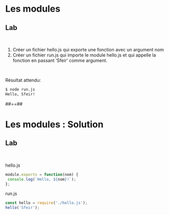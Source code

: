 <!-- .slide: class="exercice" -->
# Les modules

## Lab

<br>

1. Créer un fichier hello.js qui exporte une fonction avec un argument nom
2. Créer un fichier run.js qui importe le module hello.js et qui appelle la fonction en passant ‘Sfeir’ comme argument.

<br>

Résultat attendu:

```bash
$ node run.js
Hello, Sfeir!
```

##==##
<!-- .slide: class="exercice" -->
# Les modules : Solution

## Lab

<br>

hello.js
```javascript
module.exports = function(nom) {
 console.log(`Hello, ${nom}!`);
};
```

run.js
```javascript
const hello = require('./hello.js');
hello('Sfeir');
```